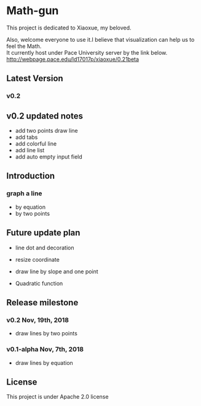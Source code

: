 # Math-gun
This project is dedicated to Xiaoxue, my beloved.

Also, welcome everyone to use it.I believe that visualization can help us to feel the Math.  
It currently host under Pace University server by the link below.  
http://webpage.pace.edu/ld17017p/xiaoxue/0.21beta

## Latest Version
### v0.2 

## v0.2 updated notes
* add two points draw line
* add tabs
* add colorful line
* add line list
* add auto empty input field


## Introduction
### graph a line
* by equation
* by two points


## Future update plan
* line dot and decoration
* resize coordinate
* draw line by slope and one point

* Quadratic function







## Release milestone
### v0.2 Nov, 19th, 2018
* draw lines by two points
### v0.1-alpha Nov, 7th, 2018
* draw lines by equation

## License
This project is under Apache 2.0 license
